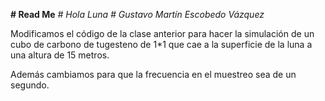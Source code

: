 **# Read Me**
*# Hola Luna*
*# Gustavo Martín Escobedo Vázquez*

Modificamos el código de la clase anterior para hacer la
simulación de un cubo de carbono de tugesteno de 1*1 que
cae a la superficie de la luna a una altura de 15 metros.

Además cambiamos para que la frecuencia en el muestreo
sea de un segundo.
